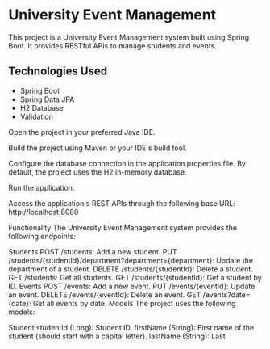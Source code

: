 # University Event Management

This project is a University Event Management system built using Spring Boot. It provides RESTful APIs to manage students and events.

## Technologies Used

- Spring Boot
- Spring Data JPA
- H2 Database
- Validation

Open the project in your preferred Java IDE.

Build the project using Maven or your IDE's build tool.

Configure the database connection in the application.properties file. By default, the project uses the H2 in-memory database.

Run the application.

Access the application's REST APIs through the following base URL: http://localhost:8080

Functionality
The University Event Management system provides the following endpoints:

Students
POST /students: Add a new student.
PUT /students/{studentId}/department?department={department}: Update the department of a student.
DELETE /students/{studentId}: Delete a student.
GET /students: Get all students.
GET /students/{studentId}: Get a student by ID.
Events
POST /events: Add a new event.
PUT /events/{eventId}: Update an event.
DELETE /events/{eventId}: Delete an event.
GET /events?date={date}: Get all events by date.
Models
The project uses the following models:

Student
studentId (Long): Student ID.
firstName (String): First name of the student (should start with a capital letter).
lastName (String): Last
